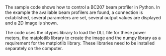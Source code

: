 The sample code shows how to control a BC207 beam profiler in Python.
In the example the available beam profilers are found, a connection is extablished, several parameters are set, several output values are displayed and a 2D image is shown.
 
The code uses the ctypes library to load the DLL file for these power meters, the matplotlib library to create the image and the numpy library as a requirement for the matplotlib library. 
These libraries need to be installed separately on the computer.
